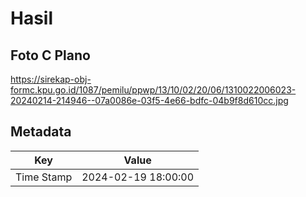 # Hasil

## Foto C Plano

https://sirekap-obj-formc.kpu.go.id/1087/pemilu/ppwp/13/10/02/20/06/1310022006023-20240214-214946--07a0086e-03f5-4e66-bdfc-04b9f8d610cc.jpg


## Metadata

| Key        | Value               |
| ---------- | ------------------- |
| Time Stamp | 2024-02-19 18:00:00 |



